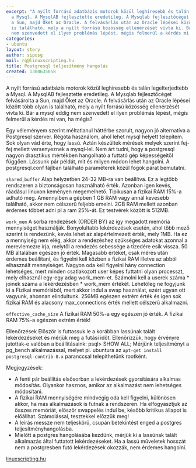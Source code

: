```yaml
---
excerpt: "A nyílt forrású adatbázis motorok közül leghíresebb és talán legelterjedtebb
  a Mysql. A MysqlAB fejlesztette eredetileg. A Mysqlab fejlesztőcéget felvásárolta
  a Sun, majd Őket az Oracle. A felvásárlás után az Oracle lépései között több olyan
  is található, mely a nyílt forrású közösség ellenérzését vívta ki. Bár a mysql eddig
  nem szenvedett el ilyen problémás lépést, mégis felmerül a kérdés mi van, ha mégis?\r\n"
categories:
- ubuntu
layout: story
author: siposg
mail: rg@linuxscripting.hu
title: Postgresql teljesítmény hangolás
created: 1300635058
---
```

A nyílt forrású adatbázis motorok közül leghíresebb és talán legelterjedtebb a Mysql. A MysqlAB fejlesztette eredetileg. A Mysqlab fejlesztőcéget felvásárolta a Sun, majd Őket az Oracle. A felvásárlás után az Oracle lépései között több olyan is található, mely a nyílt forrású közösség ellenérzését vívta ki. Bár a mysql eddig nem szenvedett el ilyen problémás lépést, mégis felmerül a kérdés mi van, ha mégis?
<!--break-->
Egy véleményem szerint méltatlanul háttérbe szorult, nagyon jó alternatíva a Postgresql szerver. Régóta használom, ahol lehet mysql helyett telepítem. Sok olyan vád érte, hogy lassú. Aztán készültek mérések melyek szerint fej-fej mellett versenyeznek a mysql-lel.
Nem árt tudni, hogy a postgresql nagyon drasztikus mértékben hangolható a futtató gép képességeitől függően. Lássunk pár példát, mit és milyen módon lehet hangolni. A postgresql.conf fájlban található paraméterek közül fogok párat bemutatni.

<code>shared_buffer</code> 
Alap helyzetben 24-32 MB-ra van beállítva. Ez a legtöbb rendszeren a biztonságosan használható érték. Azonban igen kevés, ráadásul linuxon keményen megemelhető. 
Tipikusan a fizikai RAM 15%-a adható meg. Amennyiben a gépben 1 GB RAM vagy annál kevesebb található, akkor nem célszerű feljebb emelni. 
2GB RAM mellett azonban érdemes többet adni pl a ram 25%-át. Ez testvérek között is 512MB.

<code>work_mem</code>
A sorba rendezések (ORDER BY) az így megadott memória mennyiséget használják. Bonyolultabb lekérdezések esetén, ahol több mező szerint is rendezünk, kevés lehet az alapértelmezett érték, mely 1MB. Ha ez a mennyiség nem elég, akkor a rendezéshez szükséges adatokat azonnal a merevlemezre írja, melytől a rendezés sebessége a tizedére esik vissza.
50 MB általában egészen jó érték. Magasabb értéket, csak mérés után érdemes beállítani, és figyelni kell közben a fizikai RAM illetve az abból elhasznált mennyiséget. Nagyon oda kell figyelni hány connection lehetséges, mert minden csatlakozott user képes futtatni olyan processzt, mely elhasznál egy-egy adag work_mem-et. Számolni kell a userek száma * joinek száma a lekérdezésben * work_mem értékét. Lehetőleg ne fogyjunk ki a Fizikai memóriából, mert akkor indul a swap használat, ezért ugyan ott vagyunk, ahonnan elindultunk.
256MB egészen extrém érték és igen sok fizikai RAM és alacsony max_connections érték mellett célszerű alkalmazni.

<code>effective_cache_size</code>
A fizikai RAM 50%-a egy egészen jó érték. A fizikai RAM 75%-a egészen extrém érték!

Ellenőrzések
Először is futtassuk le a korábban lassúnak talált lekérdezéseket és mérjük meg a futási időt.
Ellenőrizzük, hogy érvényre jutottak-e valóban a beállításaink: psql> SHOW ALL;
Mérjünk teljesítményt a pg_bench alkalmazással, melyet pl. ubuntura az <code>apt-get install postgresql-contrib-8.x</code> paranccsal telepíthetünk rootként.

Megjegyzések:
- A fenti pár beállítás elsősorban a lekérdezések gyorsítására alkalmas módosítás. Olyankor hasznos, amikor az alkalmazást nem lehetséges módosítani.
- A fizikai RAM mennyiségére mindvégig oda kell figyelni, különösen akkor, ha más alkalmazások is futnak a rendszeren. Ha elfogyasztjuk az összes memóriát, először swappelés indul be, később kritikus állapot is előállhat. Számolással, tesztekkel előzzük meg!
- A leírás messze nem teljeskörű, csupán betekintést enged a postgres teljesítményhangolásba.
- Mielőtt a postgres hangolásába kezdünk, mérjük ki a lassúnak talált alkalmazás által futtatott lekérdezéseket. Ha a lassú műveletek hosszát nem a postgresben futó lekérdezések okozzák, nem érdemes hangolni.

<a href="http://linuxscripting.hu/suli">linuxscripting.hu</a>
